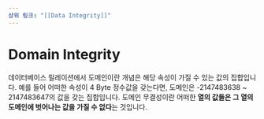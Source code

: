 ```yaml
---
상위 링크: "[[Data Integrity]]"
---
```

# Domain Integrity
데이터베이스 릴레이션에서 도메인이란 개념은 해당 속성이 가질 수 있는 값의 집합입니다. 예를 들어 어떠한 속성이 4 Byte 정수값을 갖는다면, 도메인은 -2147483638 ~ 2147483647의 값을 갖는 집합입니다. 도메인 무결성이란 어떠한 **열의 값들은 그 열의 도메인에 벗어나는 값을 가질 수 없다**는 것입니다. 